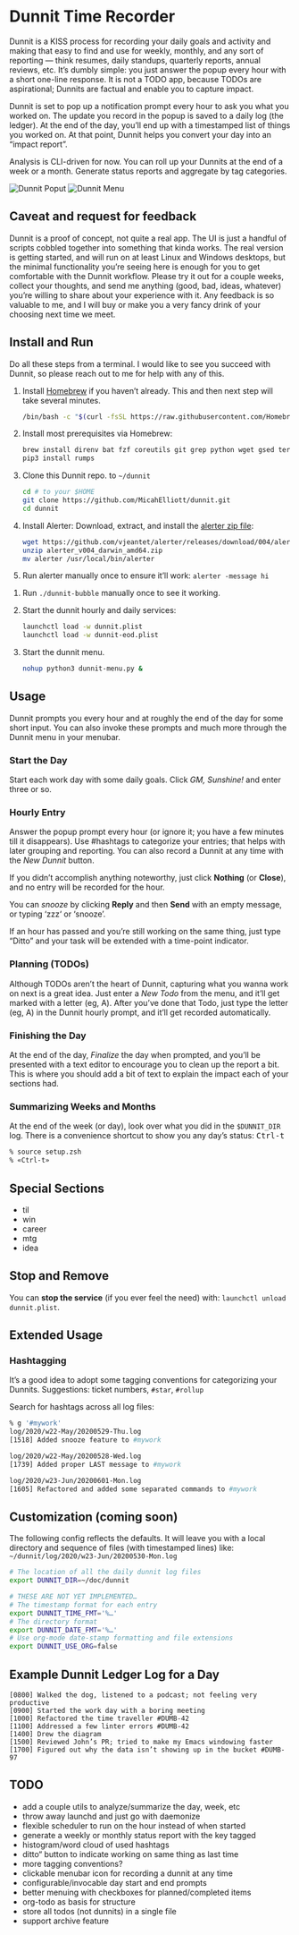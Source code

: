 # Dunnit Time Recorder

Dunnit is a KISS process for recording your daily goals and activity
and making that easy to find and use for weekly, monthly, and any sort
of reporting — think resumes, daily standups, quarterly reports,
annual reviews, etc. It’s dumbly simple: you just answer the popup
every hour with a short one-line response. It is not a TODO app,
because TODOs are aspirational; Dunnits are factual and enable you to
capture impact.

Dunnit is set to pop up a notification prompt every hour to ask you
what you worked on. The update you record in the popup is saved to a
daily log (the ledger). At the end of the day, you’ll end up with a
timestamped list of things you worked on. At that point, Dunnit helps
you convert your day into an “impact report”.

Analysis is CLI-driven for now. You can roll up your Dunnits at the
end of a week or a month. Generate status reports and aggregate by tag
categories.

![Dunnit Poput](dunnit.png)
![Dunnit Menu](menu.png)

## Caveat and request for feedback

Dunnit is a proof of concept, not quite a real app. The UI is just a
handful of scripts cobbled together into something that kinda works.
The real version is getting started, and will run on at least Linux
and Windows desktops, but the minimal functionality you’re seeing here
is enough for you to get comfortable with the Dunnit workflow. Please
try it out for a couple weeks, collect your thoughts, and send me
anything (good, bad, ideas, whatever) you’re willing to share about
your experience with it. Any feedback is so valuable to me, and I will
buy or make you a very fancy drink of your choosing next time we meet.

## Install and Run

Do all these steps from a terminal. I would like to see you succeed
with Dunnit, so please reach out to me for help with any of this.

1. Install [Homebrew](https://brew.sh/) if you haven’t already. This
   and then next step will take several minutes.

   ```sh
   /bin/bash -c "$(curl -fsSL https://raw.githubusercontent.com/Homebrew/install/HEAD/install.sh)"
   ```

1. Install most prerequisites via Homebrew:

   ```sh
   brew install direnv bat fzf coreutils git grep python wget gsed terminal-notifier the_silver_searcher pandoc
   pip3 install rumps
   ```

1. Clone this Dunnit repo. to `~/dunnit`

   ```sh
   cd # to your $HOME
   git clone https://github.com/MicahElliott/dunnit.git
   cd dunnit
   ```

1. Install Alerter: Download, extract, and install the
   [alerter zip file](https://github.com/vjeantet/alerter/releases):

   ```sh
   wget https://github.com/vjeantet/alerter/releases/download/004/alerter_v004_darwin_amd64.zip
   unzip alerter_v004_darwin_amd64.zip
   mv alerter /usr/local/bin/alerter
   ```

1. Run alerter manually once to ensure it’ll work: `alerter -message hi`

<!-- 1. Install [cliclick](https://github.com/BlueM/cliclick) -->
<!--    [binary](https://www.bluem.net/jump/cliclick/). -->

1. Run `./dunnit-bubble` manually once to see it working.

1. Start the dunnit hourly and daily services:

   ```sh
   launchctl load -w dunnit.plist
   launchctl load -w dunnit-eod.plist
   ```

1. Start the dunnit menu.

   ```sh
   nohup python3 dunnit-menu.py &
   ```

## Usage

Dunnit prompts you every hour and at roughly the end of the day for
some short input. You can also invoke these prompts and much more
through the Dunnit menu in your menubar.

### Start the Day

Start each work day with some daily goals. Click _GM, Sunshine!_ and
enter three or so.

### Hourly Entry

Answer the popup prompt every hour (or ignore it; you have a few minutes
till it disappears). Use #hashtags to categorize your entries; that
helps with later grouping and reporting. You can also record a Dunnit
at any time with the _New Dunnit_ button.

If you didn’t accomplish anything noteworthy, just click **Nothing**
(or **Close**), and no entry will be recorded for the hour.

You can _snooze_ by clicking **Reply** and then **Send** with an empty
message, or typing ‘zzz‘ or ‘snooze’.

If an hour has passed and you’re still working on the same thing, just
type “Ditto” and your task will be extended with a time-point
indicator.

### Planning (TODOs)

Although TODOs aren’t the heart of Dunnit, capturing what you wanna
work on next is a great idea. Just enter a _New Todo_ from the menu,
and it’ll get marked with a letter (eg, A). After you’ve done that
Todo, just type the letter (eg, A) in the Dunnit hourly prompt, and
it’ll get recorded automatically.

### Finishing the Day

At the end of the day, _Finalize_ the day when prompted, and you’ll be
presented with a text editor to encourage you to clean up the report a
bit. This is where you should add a bit of text to explain the impact
each of your sections had.

### Summarizing Weeks and Months

At the end of the week (or day), look over what you did in the
`$DUNNIT_DIR` log. There is a convenience shortcut to show you any
day’s status: <kbd>Ctrl-t</kbd>

```sh
% source setup.zsh
% «Ctrl-t»
```

## Special Sections

- til
- win
- career
- mtg
- idea

## Stop and Remove

You can **stop the service** (if you ever feel the need) with:
`launchctl unload dunnit.plist`.

## Extended Usage

### Hashtagging

It’s a good idea to adopt some tagging conventions for categorizing
your Dunnits. Suggestions: ticket numbers, `#star`, `#rollup`

Search for hashtags across all log files:

```sh
% g '#mywork'
log/2020/w22-May/20200529-Thu.log
[1518] Added snooze feature to #mywork

log/2020/w22-May/20200528-Wed.log
[1739] Added proper LAST message to #mywork

log/2020/w23-Jun/20200601-Mon.log
[1605] Refactored and added some separated commands to #mywork
```

## Customization (coming soon)

The following config reflects the defaults. It will leave you with
a local directory and sequence of files (with timestamped lines) like:
`~/dunnit/log/2020/w23-Jun/20200530-Mon.log`

```sh
# The location of all the daily dunnit log files
export DUNNIT_DIR=~/doc/dunnit

# THESE ARE NOT YET IMPLEMENTED…
# The timestamp format for each entry
export DUNNIT_TIME_FMT='%…'
# The directory format
export DUNNIT_DATE_FMT='%…'
# Use org-mode date-stamp formatting and file extensions
export DUNNIT_USE_ORG=false
```

## Example Dunnit Ledger Log for a Day

```log
[0800] Walked the dog, listened to a podcast; not feeling very productive
[0900] Started the work day with a boring meeting
[1000] Refactored the time traveller #DUMB-42
[1100] Addressed a few linter errors #DUMB-42
[1400] Drew the diagram
[1500] Reviewed John’s PR; tried to make my Emacs windowing faster
[1700] Figured out why the data isn’t showing up in the bucket #DUMB-97
```

## TODO

- add a couple utils to analyze/summarize the day, week, etc
- throw away launchd and just go with daemonize
- flexible scheduler to run on the hour instead of when started
- generate a weekly or monthly status report with the key tagged
- histogram/word cloud of used hashtags
- ditto“ button to indicate working on same thing as last time
- more tagging conventions?
- clickable menubar icon for recording a dunnit at any time
- configurable/invocable day start and end prompts
- better menuing with checkboxes for planned/completed items
- org-todo as basis for structure
- store all todos (not dunnits) in a single file
- support archive feature
